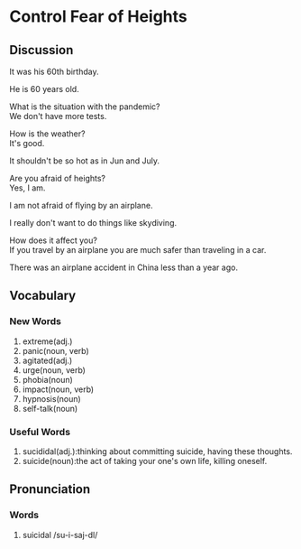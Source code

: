 # Control Fear of Heights
## Discussion
It was his 60th birthday.  

He is 60 years old.  

What is the situation with the pandemic?  
We don't have more tests.  

How is the weather?  
It's good.  

It shouldn't be so hot as in Jun and July.  

Are you afraid of heights?  
Yes, I am.  

I am not afraid of flying by an airplane.  

I really don't want to do things like skydiving.  

How does it affect you?  
If you travel by an airplane you are much safer than traveling in a car.  

There was an airplane accident in China less than a year ago. 

## Vocabulary
### New Words
1. extreme(adj.)
1. panic(noun, verb)
1. agitated(adj.)
1. urge(noun, verb)
1. phobia(noun)
1. impact(noun, verb)
1. hypnosis(noun)
1. self-talk(noun)

### Useful Words
1. sucididal(adj.):thinking about committing suicide, having these thoughts.
1. suicide(noun):the act of taking your one's own life, killing oneself.

## Pronunciation
### Words
1. suicidal /su-i-saj-dl/
